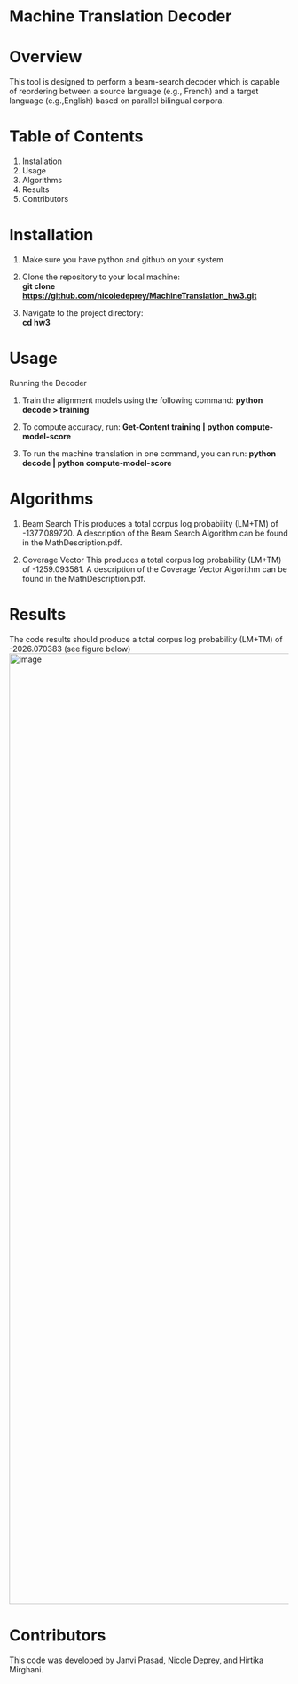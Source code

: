 # Machine Translation Decoder
# Overview
This tool is designed to perform a beam-search decoder which is capable of reordering between a source language (e.g., French) and a target language (e.g.,English) based on parallel bilingual corpora.

# Table of Contents
1. Installation
2. Usage
3. Algorithms
4. Results
5. Contributors


# Installation
1. Make sure you have python and github on your system


2. Clone the repository to your local machine:  
   **git clone https://github.com/nicoledeprey/MachineTranslation_hw3.git**


3. Navigate to the project directory:  
**cd hw3**




# Usage
Running the Decoder


1. Train the alignment models using the following command:
**python decode > training**

2. To compute accuracy, run:
**Get-Content training | python compute-model-score**


4. To run the machine translation in one command, you can run: 
**python decode | python compute-model-score**

# Algorithms

1. Beam Search 
This produces a total corpus log probability (LM+TM) of -1377.089720. A description of the Beam Search Algorithm can be found in the MathDescription.pdf. 

2. Coverage Vector
This produces a total corpus log probability (LM+TM) of -1259.093581. A description of the Coverage Vector Algorithm can be found in the MathDescription.pdf. 


# Results
The code results should produce a total corpus log probability (LM+TM) of -2026.070383 (see figure below)
<img width="1710" alt="image" src="https://github.com/nicoledeprey/MachineTranslation_hw3/decode-ext_resuts.jpg">


  

# Contributors
This code was developed by Janvi Prasad, Nicole Deprey, and Hirtika Mirghani.
